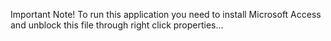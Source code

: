 Important Note!
To run this application you need to install Microsoft Access and unblock this file through right click properties...
